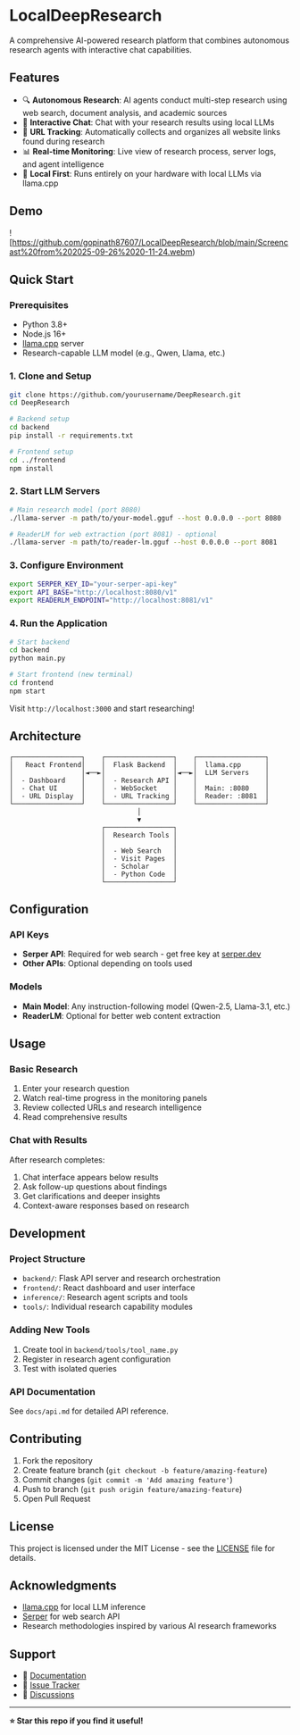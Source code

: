# LocalDeepResearch


A comprehensive AI-powered research platform that combines autonomous research agents with interactive chat capabilities.

## Features

- 🔍 **Autonomous Research**: AI agents conduct multi-step research using web search, document analysis, and academic sources
- 💬 **Interactive Chat**: Chat with your research results using local LLMs
- 🔗 **URL Tracking**: Automatically collects and organizes all website links found during research
- 📊 **Real-time Monitoring**: Live view of research process, server logs, and agent intelligence
- 🎯 **Local First**: Runs entirely on your hardware with local LLMs via llama.cpp

## Demo

![https://github.com/gopinath87607/LocalDeepResearch/blob/main/Screencast%20from%202025-09-26%2020-11-24.webm)

## Quick Start

### Prerequisites
- Python 3.8+
- Node.js 16+
- [llama.cpp](https://github.com/ggerganov/llama.cpp) server
- Research-capable LLM model (e.g., Qwen, Llama, etc.)

### 1. Clone and Setup
```bash
git clone https://github.com/yourusername/DeepResearch.git
cd DeepResearch

# Backend setup
cd backend
pip install -r requirements.txt

# Frontend setup
cd ../frontend
npm install
```

### 2. Start LLM Servers
```bash
# Main research model (port 8080)
./llama-server -m path/to/your-model.gguf --host 0.0.0.0 --port 8080

# ReaderLM for web extraction (port 8081) - optional
./llama-server -m path/to/reader-lm.gguf --host 0.0.0.0 --port 8081
```

### 3. Configure Environment
```bash
export SERPER_KEY_ID="your-serper-api-key"
export API_BASE="http://localhost:8080/v1"
export READERLM_ENDPOINT="http://localhost:8081/v1"
```

### 4. Run the Application
```bash
# Start backend
cd backend
python main.py

# Start frontend (new terminal)
cd frontend
npm start
```

Visit `http://localhost:3000` and start researching!

## Architecture

```
┌─────────────────┐    ┌─────────────────┐    ┌─────────────────┐
│   React Frontend│    │  Flask Backend  │    │  llama.cpp      │
│                 │◄──►│                 │◄──►│  LLM Servers    │
│  - Dashboard    │    │  - Research API │    │                 │
│  - Chat UI      │    │  - WebSocket    │    │  Main: :8080    │
│  - URL Display  │    │  - URL Tracking │    │  Reader: :8081  │
└─────────────────┘    └─────────────────┘    └─────────────────┘
                                │
                                ▼
                       ┌─────────────────┐
                       │  Research Tools │
                       │                 │
                       │  - Web Search   │
                       │  - Visit Pages  │
                       │  - Scholar      │
                       │  - Python Code  │
                       └─────────────────┘
```

## Configuration

### API Keys
- **Serper API**: Required for web search - get free key at [serper.dev](https://serper.dev)
- **Other APIs**: Optional depending on tools used

### Models
- **Main Model**: Any instruction-following model (Qwen-2.5, Llama-3.1, etc.)
- **ReaderLM**: Optional for better web content extraction

## Usage

### Basic Research
1. Enter your research question
2. Watch real-time progress in the monitoring panels
3. Review collected URLs and research intelligence
4. Read comprehensive results

### Chat with Results
After research completes:
1. Chat interface appears below results
2. Ask follow-up questions about findings
3. Get clarifications and deeper insights
4. Context-aware responses based on research

## Development

### Project Structure
- `backend/`: Flask API server and research orchestration
- `frontend/`: React dashboard and user interface  
- `inference/`: Research agent scripts and tools
- `tools/`: Individual research capability modules

### Adding New Tools
1. Create tool in `backend/tools/tool_name.py`
2. Register in research agent configuration
3. Test with isolated queries

### API Documentation
See `docs/api.md` for detailed API reference.

## Contributing

1. Fork the repository
2. Create feature branch (`git checkout -b feature/amazing-feature`)
3. Commit changes (`git commit -m 'Add amazing feature'`)
4. Push to branch (`git push origin feature/amazing-feature`)
5. Open Pull Request

## License

This project is licensed under the MIT License - see the [LICENSE](LICENSE) file for details.

## Acknowledgments

- [llama.cpp](https://github.com/ggerganov/llama.cpp) for local LLM inference
- [Serper](https://serper.dev) for web search API
- Research methodologies inspired by various AI research frameworks

## Support

- 📖 [Documentation](docs/)
- 🐛 [Issue Tracker](https://github.com/yourusername/DeepResearch/issues)
- 💬 [Discussions](https://github.com/yourusername/DeepResearch/discussions)

---

**⭐ Star this repo if you find it useful!**
